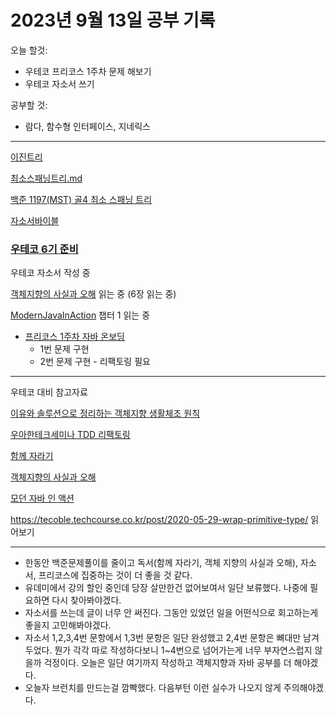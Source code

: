 # 2023년 9월 13일 공부 기록

오늘 할것: 
- 우테코 프리코스 1주차 문제 해보기
- 우테코 자소서 쓰기

공부할 것:
- 람다, 함수형 인터페이스, 지네릭스


---

[이진트리](..%2F..%2F..%2FCS%28ComputerScience%29%2F%EC%9E%90%EB%A3%8C%EA%B5%AC%EC%A1%B0%2F%EC%9D%B4%EC%A7%84%ED%8A%B8%EB%A6%AC.md)

[최소스패닝트리.md](..%2F..%2F..%2FAlgorithm%2FAlgorithmTheory%2F%EC%B5%9C%EC%86%8C%EC%8A%A4%ED%8C%A8%EB%8B%9D%ED%8A%B8%EB%A6%AC.md)


[백준 1197(MST) 골4 최소 스패닝 트리](..%2F..%2F..%2FAlgorithm%2FSolvedProblem%2F%EC%B5%9C%EC%86%8C%EC%8A%A4%ED%8C%A8%EB%8B%9D%ED%8A%B8%EB%A6%AC%2F1197%2F1197.md)

[자소서바이블](..%2F..%2F..%2F%EA%B8%B0%ED%83%80%2F%EC%9E%90%EC%86%8C%EC%84%9C%EB%B0%94%EC%9D%B4%EB%B8%94.md)

### [우테코 6기 준비](../../../우아한테크코스/우테코_6기_준비/우테코_6기_준비.md)

우테코 자소서 작성 중

[객체지향의 사실과 오해](..%2F..%2F..%2FOOP%2F%EA%B0%9D%EC%B2%B4%EC%A7%80%ED%96%A5%EC%9D%98_%EC%82%AC%EC%8B%A4%EA%B3%BC_%EC%98%A4%ED%95%B4%2F%EA%B0%9D%EC%B2%B4%EC%A7%80%ED%96%A5%EC%9D%98_%EC%82%AC%EC%8B%A4%EA%B3%BC_%EC%98%A4%ED%95%B4.md)
읽는 중 (6장 읽는 중)

[ModernJavaInAction](..%2F..%2F..%2FJava%2FModernJavaInAction%2FModernJavaInAction.md)
챕터 1 읽는 중

- [프리코스 1주차 자바 온보딩](https://github.com/SeongUk52/java-onboarding)
  - 1번 문제 구현
  - 2번 문제 구현 - 리팩토링 필요

---

우테코 대비 참고자료

[이유와 솔루션으로 정리하는 객체지향 생활체조 원칙](..%2F..%2F..%2FOOP%2F%EC%9D%B4%EC%9C%A0%EC%99%80_%EC%86%94%EB%A3%A8%EC%85%98%EC%9C%BC%EB%A1%9C_%EC%A0%95%EB%A6%AC%ED%95%98%EB%8A%94_%EA%B0%9D%EC%B2%B4%EC%A7%80%ED%96%A5_%EC%83%9D%ED%99%9C%EC%B2%B4%EC%A1%B0_%EC%9B%90%EC%B9%99.md)

[우아한테크세미나 TDD 리팩토링](..%2F..%2F..%2F%EC%9A%B0%EC%95%84%ED%95%9C%ED%85%8C%ED%81%AC%EC%BD%94%EC%8A%A4%2F%EC%9A%B0%ED%85%8C%EC%BD%94_6%EA%B8%B0_%EC%A4%80%EB%B9%84%2F%EC%9A%B0%EC%95%84%ED%95%9C%ED%85%8C%ED%81%AC%EC%84%B8%EB%AF%B8%EB%82%98%2FTDD%EB%A6%AC%ED%8C%A9%ED%86%A0%EB%A7%81%2F%EC%9A%B0%EC%95%84%ED%95%9C%ED%85%8C%ED%81%AC%EC%84%B8%EB%AF%B8%EB%82%98_TDD_%EB%A6%AC%ED%8C%A9%ED%86%A0%EB%A7%81.md)

[함께 자라기](..%2F..%2F..%2FCS%28ComputerScience%29%2F%EA%B0%9C%EB%B0%9C%EB%B0%A9%EB%B2%95%EB%A1%A0%2F%EC%95%A0%EC%9E%90%EC%9D%BC%2F%ED%95%A8%EA%BB%98_%EC%9E%90%EB%9D%BC%EA%B8%B0%2F%ED%95%A8%EA%BB%98_%EC%9E%90%EB%9D%BC%EA%B8%B0.md)

[객체지향의 사실과 오해](..%2F..%2F..%2FOOP%2F%EA%B0%9D%EC%B2%B4%EC%A7%80%ED%96%A5%EC%9D%98_%EC%82%AC%EC%8B%A4%EA%B3%BC_%EC%98%A4%ED%95%B4%2F%EA%B0%9D%EC%B2%B4%EC%A7%80%ED%96%A5%EC%9D%98_%EC%82%AC%EC%8B%A4%EA%B3%BC_%EC%98%A4%ED%95%B4.md)

[모던 자바 인 액션](..%2F..%2F..%2FJava%2FModernJavaInAction%2FModernJavaInAction.md)

https://tecoble.techcourse.co.kr/post/2020-05-29-wrap-primitive-type/
읽어보기

---
- 한동안 백준문제풀이를 줄이고 독서(함께 자라기, 객체 지향의 사실과 오해), 자소서, 프리코스에 집중하는 것이 더 좋을 것 같다.
- 유데미에서 강의 할인 중인데 당장 살만한건 없어보여서 일단 보류했다. 나중에 필요하면 다시 찾아봐야겠다.
- 자소서를 쓰는데 글이 너무 안 써진다. 그동안 있었던 일을 어떤식으로 회고하는게 좋을지 고민해봐야겠다.
- 자소서 1,2,3,4번 문항에서 1,3번 문항은 일단 완성했고 2,4번 문항은 뼈대만 남겨두었다. 뭔가 각각 따로 작성하다보니 1~4번으로 넘어가는게
너무 부자연스럽지 않을까 걱정이다. 오늘은 일단 여기까지 작성하고 객체지향과 자바 공부를 더 해야겠다.
- 오늘자 브런치를 만드는걸 깜빡했다. 다음부턴 이런 실수가 나오지 않게 주의해야겠다.
